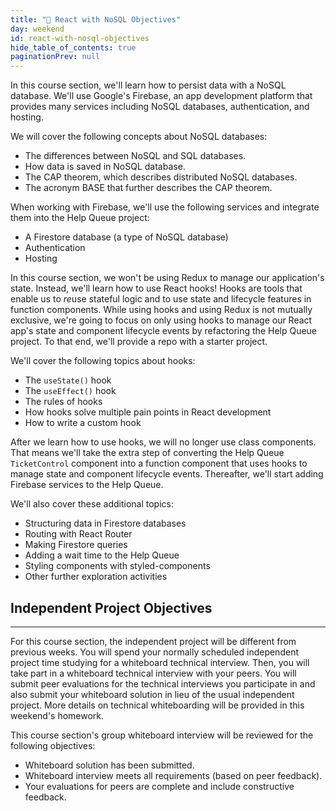 ```yaml
---
title: "📓 React with NoSQL Objectives"
day: weekend
id: react-with-nosql-objectives
hide_table_of_contents: true
paginationPrev: null
---
```


In this course section, we'll learn how to persist data with a NoSQL database. We'll use Google's Firebase, an app development platform that provides many services including NoSQL databases, authentication, and hosting.

We will cover the following concepts about NoSQL databases:

* The differences between NoSQL and SQL databases.
* How data is saved in NoSQL database.
* The CAP theorem, which describes distributed NoSQL databases.
* The acronym BASE that further describes the CAP theorem.

When working with Firebase, we'll use the following services and integrate them into the Help Queue project:
* A Firestore database (a type of NoSQL database)
* Authentication
* Hosting

In this course section, we won't be using Redux to manage our application's state. Instead, we'll learn how to use React hooks! Hooks are tools that enable us to *re*use stateful logic and to use state and lifecycle features in function components. While using hooks and using Redux is not mutually exclusive, we're going to focus on only using hooks to manage our React app's state and component lifecycle events by refactoring the Help Queue project. To that end, we'll provide a repo with a starter project.

We'll cover the following topics about hooks:

* The `useState()` hook
* The `useEffect()` hook
* The rules of hooks
* How hooks solve multiple pain points in React development
* How to write a custom hook

After we learn how to use hooks, we will no longer use class components. That means we'll take the extra step of converting the Help Queue `TicketControl` component into a function component that uses hooks to manage state and component lifecycle events. Thereafter, we'll start adding Firebase services to the Help Queue. 

We'll also cover these additional topics:

* Structuring data in Firestore databases
* Routing with React Router
* Making Firestore queries
* Adding a wait time to the Help Queue
* Styling components with styled-components
* Other further exploration activities

## Independent Project Objectives
---

For this course section, the independent project will be different from previous weeks. You will spend your normally scheduled independent project time studying for a whiteboard technical interview. Then, you will take part in a whiteboard technical interview with your peers. You will submit peer evaluations for the technical interviews you participate in and also submit your whiteboard solution in lieu of the usual independent project. More details on technical whiteboarding will be provided in this weekend's homework.

This course section's group whiteboard interview will be reviewed for the following objectives:

- Whiteboard solution has been submitted.
- Whiteboard interview meets all requirements (based on peer feedback).
- Your evaluations for peers are complete and include constructive feedback.
